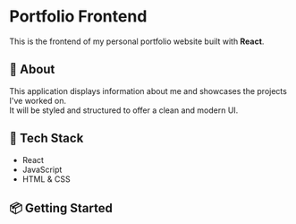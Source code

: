 # Portfolio Frontend

This is the frontend of my personal portfolio website built with **React**.

## 🧠 About

This application displays information about me and showcases the projects I've worked on.  
It will be styled and structured to offer a clean and modern UI.

## 🚀 Tech Stack

- React
- JavaScript
- HTML & CSS

## 📦 Getting Started
